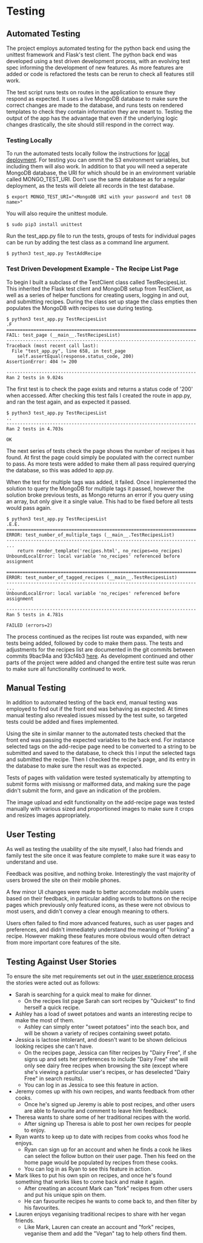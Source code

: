 # Testing

## Automated Testing

The project employs automated testing for the python back end using the unittest framework and Flask's test client. The python back end was developed using a test driven development process, with an evolving test spec informing the development of new features. As more features are added or code is refactored the tests can be rerun to check all features still work.

The test script runs tests on routes in the application to ensure they respond as expected. It uses a live MongoDB database to make sure the correct changes are made to the database, and runs tests on rendered templates to check they contain information they are meant to. Testing the output of the app has the advantage that even if the underlying logic changes drastically, the site should still respond in the correct way.

### Testing Locally

To run the automated tests locally follow the instructions for [local deployment](https://github.com/ASquirrelsTail/cookbook/blob/master/README.md). For testing you can ommit the S3 environment variables, but including them will also work. In addition to that you will need a seperate MongoDB database, the URI for which should be in an environment variable called MONGO_TEST_URI. Don't use the same database as for a regular deployment, as the tests will delete all records in the test database. 
```
$ export MONGO_TEST_URI="<MongoDB URI with your password and test DB name>"
```

You will also require the unittest module.
```
$ sudo pip3 install unittest
```

Run the test_app.py file to run the tests, groups of tests for individual pages can be run by adding the test class as a command line argument.
```
$ python3 test_app.py TestAddRecipe
```

### Test Driven Development Example - The Recipe List Page

To begin I built a subclass of the TestClient class called TestRecipesList. This inherited the Flask test client and MongoDB setup from TestClient, as well as a series of helper functions for creating users, logging in and out, and submitting recipes. During the class set up stage the class empties then populates the MongoDB with recipes to use during testing.

```
$ python3 test_app.py TestRecipesList
.F
======================================================================
FAIL: test_page (__main__.TestRecipesList)
----------------------------------------------------------------------
Traceback (most recent call last):
  File "test_app.py", line 658, in test_page
    self.assertEqual(response.status_code, 200)
AssertionError: 404 != 200

----------------------------------------------------------------------
Ran 2 tests in 9.024s
```

The first test is to check the page exists and returns a status code of '200' when accessed. After checking this test fails I created the route in app.py, and ran the test again, and as expected it passed.

```
$ python3 test_app.py TestRecipesList
..
----------------------------------------------------------------------
Ran 2 tests in 4.703s

OK
```

The next series of tests check the page shows the number of recipes it has found. At first the page could simply be populated with the correct number to pass. As more tests were added to make them all pass required querying the database, so this was added to app.py.

When the test for multiple tags was added, it failed. Once I implemented the solution to query the MongoDB for multiple tags it passed, however the solution broke previous tests, as Mongo returns an error if you query using an array, but only give it a single value. This had to be fixed before all tests would pass again.
```
$ python3 test_app.py TestRecipesList
.E.E.
======================================================================
ERROR: test_number_of_multiple_tags (__main__.TestRecipesList)
----------------------------------------------------------------------
...
    return render_template('recipes.html', no_recipes=no_recipes)
UnboundLocalError: local variable 'no_recipes' referenced before assignment

======================================================================
ERROR: test_number_of_tagged_recipes (__main__.TestRecipesList)
----------------------------------------------------------------------
...
UnboundLocalError: local variable 'no_recipes' referenced before assignment

----------------------------------------------------------------------
Ran 5 tests in 4.781s

FAILED (errors=2)
```

The process continued as the recipes list route was expanded, with new tests being added, followed by code to make them pass. The tests and adjustments for the recipes list are documented in the git commits between commits 9bac94a and 93cf4b3 [here](https://github.com/ASquirrelsTail/cookbook/commits/master?before=26e619cee08b762460e46f66b2cd076fe79c8311+141). As development continued and other parts of the project were added and changed the entire test suite was rerun to make sure all functionality continued to work.

## Manual Testing

In addition to automated testing of the back end, manual testing was employed to find out if the front end was behaving as expected. At times manual testing also revealed issues missed by the test suite, so targeted tests could be added and fixes implemented.

Using the site in similar manner to the automated tests checked that the front end was passing the expected variables to the back end. For instance selected tags on the add-recipe page need to be converted to a string to be submitted and saved to the database, to check this I input the selected tags and submitted the recipe. Then I checked the recipe's page, and its entry in the database to make sure the result was as expected.

Tests of pages with validation were tested systematically by attempting to submit forms with misissng or malformed data, and making sure the page didn't submit the form, and gave an indication of the problem.

The image upload and edit functionality on the add-recipe page was tested manually with various sized and proportioned images to make sure it crops and resizes images appropriately.

## User Testing

As well as testing the usability of the site myself, I also had friends and family test the site once it was feature complete to make sure it was easy to understand and use.

Feedback was positive, and nothing broke. Interestingly the vast majority of users browed the site on their mobile phones.

A few minor UI changes were made to better accomodate mobile users based on their feedback, in particular adding words to buttons on the recipe pages which previously only featured icons, as these were not obvious to most users, and didn't convey a clear enough meaning to others.

Users often failed to find more advanced features, such as user pages and preferences, and didn't immediately understand the meaning of "forking" a recipe. However making these features more obvious would often detract from more important core features of the site.

## Testing Against User Stories

To ensure the site met requirements set out in the [user experience process](https://github.com/ASquirrelsTail/cookbook/blob/master/preprod/ux.md) the stories were acted out as follows:

- Sarah is searching for a quick meal to make for dinner.
  - On the recipes list page Sarah can sort recipes by "Quickest" to find herself a quick recipe.
- Ashley has a load of sweet potatoes and wants an interesting recipe to make the most of them.
  - Ashley can simply enter "sweet potatoes" into the seach box, and will be shown a variety of recipes containing sweet potato.
- Jessica is lactose intolerant, and doesn't want to be shown delicious looking recipes she can't have.
  - On the recipes page, Jessica can filter recipes by "Dairy Free", if she signs up and sets her preferences to include "Dairy Free" she will only see dairy free recipes when browsing the site (except where she's viewing a particular user's recipes, or has deselected "Dairy Free" in search results).
  - You can log in as Jessica to see this feature in action.
- Jeremy comes up with his own recipes, and wants feedback from other cooks.
  - Once he's signed up Jeremy is able to post recipes, and other users are able to favourite and comment to leave him feedback.
- Theresa wants to share some of her traditional recipes with the world.
  - After signing up Theresa is able to post her own recipes for people to enjoy.
- Ryan wants to keep up to date with recipes from cooks whos food he enjoys.
  - Ryan can sign up for an account and when he finds a cook he likes can select the follow button on their user page. Then his feed on the home page would be populated by recipes from these cooks.
  - You can log in as Ryan to see this feature in action.
- Mark likes to put his own spin on recipes, and once he's found something that works likes to come back and make it again.
  - After creating an account Mark can "fork" recipes from other users and put his unique spin on them.
  - He can favourite recipes he wants to come back to, and then filter by his favourites.
- Lauren enjoys veganising traditional recipes to share with her vegan friends.
  - Like Mark, Lauren can create an account and "fork" recipes, veganise them and add the "Vegan" tag to help others find them.

